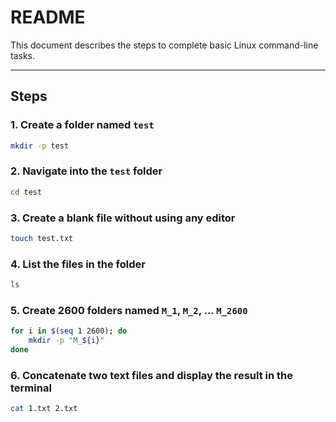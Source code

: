 # README

This document describes the steps to complete basic Linux command-line tasks.

---

## Steps

### 1. Create a folder named `test`

```bash
mkdir -p test
```

### 2. Navigate into the `test` folder

```bash
cd test
```

### 3. Create a blank file without using any editor

```bash
touch test.txt
```

### 4. List the files in the folder

```bash
ls
```

### 5. Create 2600 folders named `M_1`, `M_2`, … `M_2600`

```bash
for i in $(seq 1 2600); do
    mkdir -p "M_${i}"
done
```

### 6. Concatenate two text files and display the result in the terminal

```bash
cat 1.txt 2.txt
```

